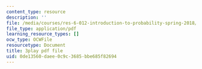 ```yaml
---
content_type: resource
description: ''
file: /media/courses/res-6-012-introduction-to-probability-spring-2018/0de13560daee0c9c3685bbe685f82694_D_EGYzqmapc.pdf
file_type: application/pdf
learning_resource_types: []
ocw_type: OCWFile
resourcetype: Document
title: 3play pdf file
uid: 0de13560-daee-0c9c-3685-bbe685f82694
---
```


